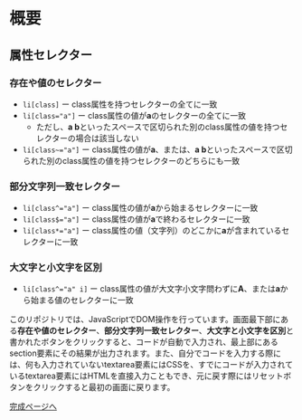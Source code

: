 # 概要

## 属性セレクター

### 存在や値のセレクター

- `li[class]` ー class属性を持つセレクターの全てに一致
- `li[class="a"]` ー class属性の値が**a**のセレクターの全てに一致
    - ただし、**a b**といったスペースで区切られた別のclass属性の値を持つセレクターの場合は該当しない
- `li[class~="a"]` ー class属性の値が**a**、または、**a b**といったスペースで区切られた別のclass属性の値を持つセレクターのどちらにも一致

### 部分文字列一致セレクター

- `li[class^="a"]` ー class属性の値が**a**から始まるセレクターに一致
- `li[class$="a"]` ー class属性の値が**a**で終わるセレクターに一致
- `li[class*="a"]` ー class属性の値（文字列）のどこかに**a**が含まれているセレクターに一致

### 大文字と小文字を区別

- `li[class^="a" i]` ー class属性の値が大文字小文字問わずに**A**、または**a**から始まる値のセレクターに一致

このリポジトリでは、JavaScriptでDOM操作を行っています。画面最下部にある**存在や値のセレクター**、**部分文字列一致セレクター**、**大文字と小文字を区別**と書かれたボタンをクリックすると、コードが自動で入力され、最上部にあるsection要素にその結果が出力されます。また、自分でコードを入力する際には、何も入力されていないtextarea要素にはCSSを、すでにコードが入力されているtextarea要素にはHTMLを直接入力こともでき、元に戻す際にはリセットボタンをクリックすると最初の画面に戻ります。


[完成ページへ](https://yscyber.github.io/attribute-selector/ "https://yscyber.github.io/attribute-selector/")
